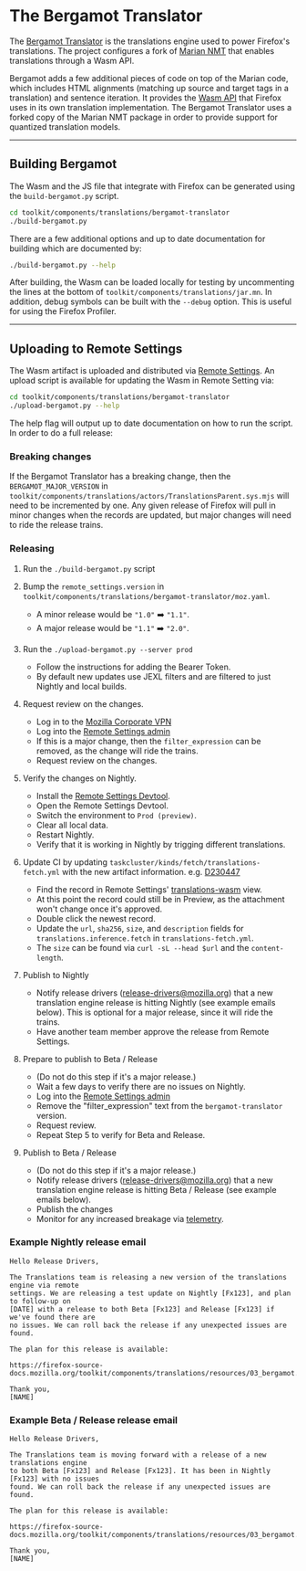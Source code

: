 # The Bergamot Translator

The [Bergamot Translator](https://github.com/browsermt/bergamot-translator) is the translations engine used to power Firefox's translations. The project configures a fork of [Marian NMT](https://marian-nmt.github.io/) that enables translations through a Wasm API.

Bergamot adds a few additional pieces of code on top of the Marian code, which includes HTML alignments (matching up source and target tags in a translation) and sentence iteration. It provides the [Wasm API](https://github.com/browsermt/bergamot-translator/tree/main/wasm) that Firefox uses in its own translation implementation. The Bergamot Translator uses a forked copy of the Marian NMT package in order to provide support for quantized translation models.

---
## Building Bergamot

The Wasm and the JS file that integrate with Firefox can be generated using the `build-bergamot.py` script.

```sh
cd toolkit/components/translations/bergamot-translator
./build-bergamot.py
```

There are a few additional options and up to date documentation for building which are documented by:

```sh
./build-bergamot.py --help
```

After building, the Wasm can be loaded locally for testing by uncommenting the lines at the bottom of `toolkit/components/translations/jar.mn`. In addition, debug symbols can be built with the `--debug` option. This is useful for using the Firefox Profiler.

---
## Uploading to Remote Settings

The Wasm artifact is uploaded and distributed via [Remote Settings](https://remote-settings.readthedocs.io/en/latest/index.html). An upload script is available for updating the Wasm in Remote Setting via:

```sh
cd toolkit/components/translations/bergamot-translator
./upload-bergamot.py --help
```

The help flag will output up to date documentation on how to run the script. In order to do a full release:

### Breaking changes

If the Bergamot Translator has a breaking change, then the `BERGAMOT_MAJOR_VERSION` in `toolkit/components/translations/actors/TranslationsParent.sys.mjs` will need to be incremented by one. Any given release of Firefox will pull in minor changes when the records are updated, but major changes will need to ride the release trains.

### Releasing

1. Run the `./build-bergamot.py` script

1. Bump the `remote_settings.version` in `toolkit/components/translations/bergamot-translator/moz.yaml`.
    - A minor release would be `"1.0"` ➡️ `"1.1"`.
    - A major release would be `"1.1"` ➡️ `"2.0"`.

1. Run the `./upload-bergamot.py --server prod`
    - Follow the instructions for adding the Bearer Token.
    - By default new updates use JEXL filters and are filtered to just Nightly and local builds.

1. Request review on the changes.
    - Log in to the [Mozilla Corporate VPN](https://mozilla-hub.atlassian.net/wiki/spaces/IT/pages/15761733/Mozilla+Corporate+VPN)
    - Log into the [Remote Settings admin](https://remote-settings.mozilla.org/v1/admin)
    - If this is a major change, then the `filter_expression` can be removed, as the change will ride the trains.
    - Request review on the changes.

1. Verify the changes on Nightly.
    - Install the [Remote Settings Devtool](https://github.com/mozilla-extensions/remote-settings-devtools/releases).
    - Open the Remote Settings Devtool.
    - Switch the environment to `Prod (preview)`.
    - Clear all local data.
    - Restart Nightly.
    - Verify that it is working in Nightly by trigging different translations.

1. Update CI by updating `taskcluster/kinds/fetch/translations-fetch.yml` with the new artifact information. e.g. [D230447](https://phabricator.services.mozilla.com/D230447)
    - Find the record in Remote Settings' [translations-wasm](https://remote-settings.mozilla.org/v1/admin/#/buckets/main-workspace/collections/translations-wasm/records) view.
    - At this point the record could still be in Preview, as the attachment won't change once it's approved.
    - Double click the newest record.
    - Update the `url`, `sha256`, `size`, and `description` fields for `translations.inference.fetch` in `translations-fetch.yml`.
    - The `size` can be found via `curl -sL --head $url` and the `content-length`.

1. Publish to Nightly
    - Notify release drivers (<release-drivers@mozilla.org>) that a new translation engine release is hitting Nightly (see example emails below). This is optional for a major release, since it will ride the trains.
    - Have another team member approve the release from Remote Settings.

1. Prepare to publish to Beta / Release
    - (Do not do this step if it's a major release.)
    - Wait a few days to verify there are no issues on Nightly.
    - Log into the [Remote Settings admin](https://remote-settings.mozilla.org/v1/admin)
    - Remove the "filter_expression" text from the `bergamot-translator` version.
    - Request review.
    - Repeat Step 5 to verify for Beta and Release.

1. Publish to Beta / Release
    - (Do not do this step if it's a major release.)
    - Notify release drivers (<release-drivers@mozilla.org>) that a new translation engine release is hitting Beta / Release (see example emails below).
    - Publish the changes
    - Monitor for any increased breakage via [telemetry](https://sql.telemetry.mozilla.org/dashboard/translations?p_date=d_last_7_days).


### Example Nightly release email

```
Hello Release Drivers,

The Translations team is releasing a new version of the translations engine via remote
settings. We are releasing a test update on Nightly [Fx123], and plan to follow-up on
[DATE] with a release to both Beta [Fx123] and Release [Fx123] if we've found there are
no issues. We can roll back the release if any unexpected issues are found.

The plan for this release is available:

https://firefox-source-docs.mozilla.org/toolkit/components/translations/resources/03_bergamot.html#releasing

Thank you,
[NAME]
```

### Example Beta / Release release email

```
Hello Release Drivers,

The Translations team is moving forward with a release of a new translations engine
to both Beta [Fx123] and Release [Fx123]. It has been in Nightly [Fx123] with no issues
found. We can roll back the release if any unexpected issues are found.

The plan for this release is available:

https://firefox-source-docs.mozilla.org/toolkit/components/translations/resources/03_bergamot.html#releasing

Thank you,
[NAME]
```
